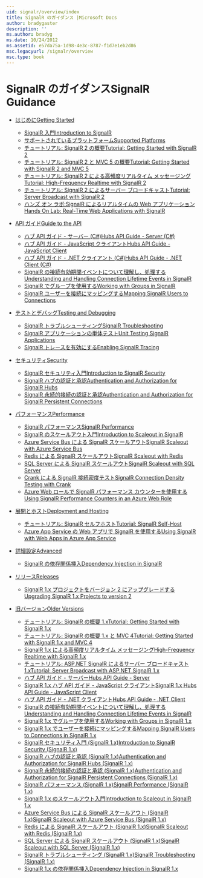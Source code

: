 ```yaml
---
uid: signalr/overview/index
title: SignalR のガイダンス |Microsoft Docs
author: bradygaster
description: ''
ms.author: bradyg
ms.date: 10/24/2012
ms.assetid: e57da75a-1d98-4e3c-8787-f1d7e1eb2d86
msc.legacyurl: /signalr/overview
msc.type: book
---
```

<a name="signalr-guidance"></a><span data-ttu-id="3a25d-102">SignalR のガイダンス</span><span class="sxs-lookup"><span data-stu-id="3a25d-102">SignalR Guidance</span></span>
====================
- [<span data-ttu-id="3a25d-103">はじめに</span><span class="sxs-lookup"><span data-stu-id="3a25d-103">Getting Started</span></span>](getting-started/index.md)

    - [<span data-ttu-id="3a25d-104">SignalR 入門</span><span class="sxs-lookup"><span data-stu-id="3a25d-104">Introduction to SignalR</span></span>](getting-started/introduction-to-signalr.md)
    - [<span data-ttu-id="3a25d-105">サポートされているプラットフォーム</span><span class="sxs-lookup"><span data-stu-id="3a25d-105">Supported Platforms</span></span>](getting-started/supported-platforms.md)
    - [<span data-ttu-id="3a25d-106">チュートリアル: SignalR 2 の概要</span><span class="sxs-lookup"><span data-stu-id="3a25d-106">Tutorial: Getting Started with SignalR 2</span></span>](getting-started/tutorial-getting-started-with-signalr.md)
    - [<span data-ttu-id="3a25d-107">チュートリアル: SignalR 2 と MVC 5 の概要</span><span class="sxs-lookup"><span data-stu-id="3a25d-107">Tutorial: Getting Started with SignalR 2 and MVC 5</span></span>](getting-started/tutorial-getting-started-with-signalr-and-mvc.md)
    - [<span data-ttu-id="3a25d-108">チュートリアル: SignalR 2 による高頻度リアルタイム メッセージング</span><span class="sxs-lookup"><span data-stu-id="3a25d-108">Tutorial: High-Frequency Realtime with SignalR 2</span></span>](getting-started/tutorial-high-frequency-realtime-with-signalr.md)
    - [<span data-ttu-id="3a25d-109">チュートリアル: SignalR 2 によるサーバー ブロードキャスト</span><span class="sxs-lookup"><span data-stu-id="3a25d-109">Tutorial: Server Broadcast with SignalR 2</span></span>](getting-started/tutorial-server-broadcast-with-signalr.md)
    - [<span data-ttu-id="3a25d-110">ハンズ オン ラボ:SignalR によるリアルタイムの Web アプリケーション</span><span class="sxs-lookup"><span data-stu-id="3a25d-110">Hands On Lab: Real-Time Web Applications with SignalR</span></span>](getting-started/real-time-web-applications-with-signalr.md)
- [<span data-ttu-id="3a25d-111">API ガイド</span><span class="sxs-lookup"><span data-stu-id="3a25d-111">Guide to the API</span></span>](guide-to-the-api/index.md)

    - [<span data-ttu-id="3a25d-112">ハブ API ガイド - サーバー (C#)</span><span class="sxs-lookup"><span data-stu-id="3a25d-112">Hubs API Guide - Server (C#)</span></span>](guide-to-the-api/hubs-api-guide-server.md)
    - [<span data-ttu-id="3a25d-113">ハブ API ガイド - JavaScript クライアント</span><span class="sxs-lookup"><span data-stu-id="3a25d-113">Hubs API Guide - JavaScript Client</span></span>](guide-to-the-api/hubs-api-guide-javascript-client.md)
    - [<span data-ttu-id="3a25d-114">ハブ API ガイド - .NET クライアント (C#)</span><span class="sxs-lookup"><span data-stu-id="3a25d-114">Hubs API Guide - .NET Client (C#)</span></span>](guide-to-the-api/hubs-api-guide-net-client.md)
    - [<span data-ttu-id="3a25d-115">SignalR の接続有効期間イベントについて理解し、処理する</span><span class="sxs-lookup"><span data-stu-id="3a25d-115">Understanding and Handling Connection Lifetime Events in SignalR</span></span>](guide-to-the-api/handling-connection-lifetime-events.md)
    - [<span data-ttu-id="3a25d-116">SignalR でグループを使用する</span><span class="sxs-lookup"><span data-stu-id="3a25d-116">Working with Groups in SignalR</span></span>](guide-to-the-api/working-with-groups.md)
    - [<span data-ttu-id="3a25d-117">SignalR ユーザーを接続にマッピングする</span><span class="sxs-lookup"><span data-stu-id="3a25d-117">Mapping SignalR Users to Connections</span></span>](guide-to-the-api/mapping-users-to-connections.md)
- [<span data-ttu-id="3a25d-118">テストとデバッグ</span><span class="sxs-lookup"><span data-stu-id="3a25d-118">Testing and Debugging</span></span>](testing-and-debugging/index.md)

    - [<span data-ttu-id="3a25d-119">SignalR トラブルシューティング</span><span class="sxs-lookup"><span data-stu-id="3a25d-119">SignalR Troubleshooting</span></span>](testing-and-debugging/troubleshooting.md)
    - [<span data-ttu-id="3a25d-120">SignalR アプリケーションの単体テスト</span><span class="sxs-lookup"><span data-stu-id="3a25d-120">Unit Testing SignalR Applications</span></span>](testing-and-debugging/unit-testing-signalr-applications.md)
    - [<span data-ttu-id="3a25d-121">SignalR トレースを有効にする</span><span class="sxs-lookup"><span data-stu-id="3a25d-121">Enabling SignalR Tracing</span></span>](testing-and-debugging/enabling-signalr-tracing.md)
- [<span data-ttu-id="3a25d-122">セキュリティ</span><span class="sxs-lookup"><span data-stu-id="3a25d-122">Security</span></span>](security/index.md)

    - [<span data-ttu-id="3a25d-123">SignalR セキュリティ入門</span><span class="sxs-lookup"><span data-stu-id="3a25d-123">Introduction to SignalR Security</span></span>](security/introduction-to-security.md)
    - [<span data-ttu-id="3a25d-124">SignalR ハブの認証と承認</span><span class="sxs-lookup"><span data-stu-id="3a25d-124">Authentication and Authorization for SignalR Hubs</span></span>](security/hub-authorization.md)
    - [<span data-ttu-id="3a25d-125">SignalR 永続的接続の認証と承認</span><span class="sxs-lookup"><span data-stu-id="3a25d-125">Authentication and Authorization for SignalR Persistent Connections</span></span>](security/persistent-connection-authorization.md)
- [<span data-ttu-id="3a25d-126">パフォーマンス</span><span class="sxs-lookup"><span data-stu-id="3a25d-126">Performance</span></span>](performance/index.md)

    - [<span data-ttu-id="3a25d-127">SignalR パフォーマンス</span><span class="sxs-lookup"><span data-stu-id="3a25d-127">SignalR Performance</span></span>](performance/signalr-performance.md)
    - [<span data-ttu-id="3a25d-128">SignalR のスケールアウト入門</span><span class="sxs-lookup"><span data-stu-id="3a25d-128">Introduction to Scaleout in SignalR</span></span>](performance/scaleout-in-signalr.md)
    - [<span data-ttu-id="3a25d-129">Azure Service Bus による SignalR スケールアウト</span><span class="sxs-lookup"><span data-stu-id="3a25d-129">SignalR Scaleout with Azure Service Bus</span></span>](performance/scaleout-with-windows-azure-service-bus.md)
    - [<span data-ttu-id="3a25d-130">Redis による SignalR スケールアウト</span><span class="sxs-lookup"><span data-stu-id="3a25d-130">SignalR Scaleout with Redis</span></span>](performance/scaleout-with-redis.md)
    - [<span data-ttu-id="3a25d-131">SQL Server による SignalR スケールアウト</span><span class="sxs-lookup"><span data-stu-id="3a25d-131">SignalR Scaleout with SQL Server</span></span>](performance/scaleout-with-sql-server.md)
    - [<span data-ttu-id="3a25d-132">Crank による SignalR 接続密度テスト</span><span class="sxs-lookup"><span data-stu-id="3a25d-132">SignalR Connection Density Testing with Crank</span></span>](performance/signalr-connection-density-testing-with-crank.md)
    - [<span data-ttu-id="3a25d-133">Azure Web ロールで SignalR パフォーマンス カウンターを使用する</span><span class="sxs-lookup"><span data-stu-id="3a25d-133">Using SignalR Performance Counters in an Azure Web Role</span></span>](performance/using-signalr-performance-counters-in-an-azure-web-role.md)
- [<span data-ttu-id="3a25d-134">展開とホスト</span><span class="sxs-lookup"><span data-stu-id="3a25d-134">Deployment and Hosting</span></span>](deployment/index.md)

    - [<span data-ttu-id="3a25d-135">チュートリアル: SignalR セルフホスト</span><span class="sxs-lookup"><span data-stu-id="3a25d-135">Tutorial: SignalR Self-Host</span></span>](deployment/tutorial-signalr-self-host.md)
    - [<span data-ttu-id="3a25d-136">Azure App Service の Web アプリで SignalR を使用する</span><span class="sxs-lookup"><span data-stu-id="3a25d-136">Using SignalR with Web Apps in Azure App Service</span></span>](deployment/using-signalr-with-azure-web-sites.md)
- [<span data-ttu-id="3a25d-137">詳細設定</span><span class="sxs-lookup"><span data-stu-id="3a25d-137">Advanced</span></span>](advanced/index.md)

    - [<span data-ttu-id="3a25d-138">SignalR の依存関係挿入</span><span class="sxs-lookup"><span data-stu-id="3a25d-138">Dependency Injection in SignalR</span></span>](advanced/dependency-injection.md)
- [<span data-ttu-id="3a25d-139">リリース</span><span class="sxs-lookup"><span data-stu-id="3a25d-139">Releases</span></span>](releases/index.md)

    - [<span data-ttu-id="3a25d-140">SignalR 1.x プロジェクトをバージョン 2 にアップグレードする</span><span class="sxs-lookup"><span data-stu-id="3a25d-140">Upgrading SignalR 1.x Projects to version 2</span></span>](releases/upgrading-signalr-1x-projects-to-20.md)
- [<span data-ttu-id="3a25d-141">旧バージョン</span><span class="sxs-lookup"><span data-stu-id="3a25d-141">Older Versions</span></span>](older-versions/index.md)

    - [<span data-ttu-id="3a25d-142">チュートリアル: SignalR の概要 1.x</span><span class="sxs-lookup"><span data-stu-id="3a25d-142">Tutorial: Getting Started with SignalR 1.x</span></span>](older-versions/tutorial-getting-started-with-signalr.md)
    - [<span data-ttu-id="3a25d-143">チュートリアル: SignalR の概要 1.x と MVC 4</span><span class="sxs-lookup"><span data-stu-id="3a25d-143">Tutorial: Getting Started with SignalR 1.x and MVC 4</span></span>](older-versions/tutorial-getting-started-with-signalr-and-mvc-4.md)
    - [<span data-ttu-id="3a25d-144">SignalR 1.x による高頻度リアルタイム メッセージング</span><span class="sxs-lookup"><span data-stu-id="3a25d-144">High-Frequency Realtime with SignalR 1.x</span></span>](older-versions/tutorial-high-frequency-realtime-with-signalr.md)
    - [<span data-ttu-id="3a25d-145">チュートリアル: ASP.NET SignalR によるサーバー ブロードキャスト 1.x</span><span class="sxs-lookup"><span data-stu-id="3a25d-145">Tutorial: Server Broadcast with ASP.NET SignalR 1.x</span></span>](older-versions/tutorial-server-broadcast-with-aspnet-signalr.md)
    - [<span data-ttu-id="3a25d-146">ハブ API ガイド - サーバー</span><span class="sxs-lookup"><span data-stu-id="3a25d-146">Hubs API Guide - Server</span></span>](older-versions/signalr-1x-hubs-api-guide-server.md)
    - [<span data-ttu-id="3a25d-147">SignalR 1.x ハブ API ガイド - JavaScript クライアント</span><span class="sxs-lookup"><span data-stu-id="3a25d-147">SignalR 1.x Hubs API Guide - JavaScript Client</span></span>](older-versions/signalr-1x-hubs-api-guide-javascript-client.md)
    - [<span data-ttu-id="3a25d-148">ハブ API ガイド - .NET クライアント</span><span class="sxs-lookup"><span data-stu-id="3a25d-148">Hubs API Guide - .NET Client</span></span>](older-versions/signalr-1x-hubs-api-guide-net-client.md)
    - [<span data-ttu-id="3a25d-149">SignalR の接続有効期間イベントについて理解し、処理する</span><span class="sxs-lookup"><span data-stu-id="3a25d-149">Understanding and Handling Connection Lifetime Events in SignalR</span></span>](older-versions/handling-connection-lifetime-events.md)
    - [<span data-ttu-id="3a25d-150">SignalR 1.x でグループを使用する</span><span class="sxs-lookup"><span data-stu-id="3a25d-150">Working with Groups in SignalR 1.x</span></span>](older-versions/working-with-groups.md)
    - [<span data-ttu-id="3a25d-151">SignalR 1.x でユーザーを接続にマッピングする</span><span class="sxs-lookup"><span data-stu-id="3a25d-151">Mapping SignalR Users to Connections in SignalR 1.x</span></span>](older-versions/mapping-users-to-connections.md)
    - [<span data-ttu-id="3a25d-152">SignalR セキュリティ入門 (SignalR 1.x)</span><span class="sxs-lookup"><span data-stu-id="3a25d-152">Introduction to SignalR Security (SignalR 1.x)</span></span>](older-versions/introduction-to-security.md)
    - [<span data-ttu-id="3a25d-153">SignalR ハブの認証と承認 (SignalR 1.x)</span><span class="sxs-lookup"><span data-stu-id="3a25d-153">Authentication and Authorization for SignalR Hubs (SignalR 1.x)</span></span>](older-versions/hub-authorization.md)
    - [<span data-ttu-id="3a25d-154">SignalR 永続的接続の認証と承認 (SignalR 1.x)</span><span class="sxs-lookup"><span data-stu-id="3a25d-154">Authentication and Authorization for SignalR Persistent Connections (SignalR 1.x)</span></span>](older-versions/persistent-connection-authorization.md)
    - [<span data-ttu-id="3a25d-155">SignalR パフォーマンス (SignalR 1.x)</span><span class="sxs-lookup"><span data-stu-id="3a25d-155">SignalR Performance (SignalR 1.x)</span></span>](older-versions/signalr-performance.md)
    - [<span data-ttu-id="3a25d-156">SignalR 1.x のスケールアウト入門</span><span class="sxs-lookup"><span data-stu-id="3a25d-156">Introduction to Scaleout in SignalR 1.x</span></span>](older-versions/scaleout-in-signalr.md)
    - [<span data-ttu-id="3a25d-157">Azure Service Bus による SignalR スケールアウト (SignalR 1.x)</span><span class="sxs-lookup"><span data-stu-id="3a25d-157">SignalR Scaleout with Azure Service Bus (SignalR 1.x)</span></span>](older-versions/scaleout-with-windows-azure-service-bus.md)
    - [<span data-ttu-id="3a25d-158">Redis による SignalR スケールアウト (SignalR 1.x)</span><span class="sxs-lookup"><span data-stu-id="3a25d-158">SignalR Scaleout with Redis (SignalR 1.x)</span></span>](older-versions/scaleout-with-redis.md)
    - [<span data-ttu-id="3a25d-159">SQL Server による SignalR スケールアウト (SignalR 1.x)</span><span class="sxs-lookup"><span data-stu-id="3a25d-159">SignalR Scaleout with SQL Server (SignalR 1.x)</span></span>](older-versions/scaleout-with-sql-server.md)
    - [<span data-ttu-id="3a25d-160">SignalR トラブルシューティング (SignalR 1.x)</span><span class="sxs-lookup"><span data-stu-id="3a25d-160">SignalR Troubleshooting (SignalR 1.x)</span></span>](older-versions/troubleshooting.md)
    - [<span data-ttu-id="3a25d-161">SignalR 1.x の依存関係挿入</span><span class="sxs-lookup"><span data-stu-id="3a25d-161">Dependency Injection in SignalR 1.x</span></span>](older-versions/dependency-injection.md)
